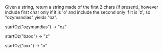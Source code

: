 
Given a string, return a string made of the first 2 chars (if present), however include first char only if it is 'o' and include the second only if it is 'z', so "ozymandias" yields "oz".

startOz("ozymandias") → "oz"

startOz("bzoo") → "z"

startOz("oxx") → "o"
